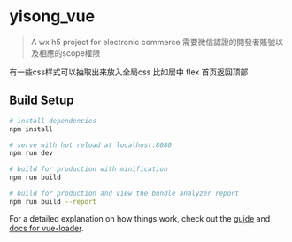 # yisong_vue

> A wx h5 project for electronic commerce
需要微信認證的開發者賬號以及相應的scope權限

有一些css样式可以抽取出来放入全局css 比如居中 flex
首页返回顶部
## Build Setup

``` bash
# install dependencies
npm install

# serve with hot reload at localhost:8080
npm run dev

# build for production with minification
npm run build

# build for production and view the bundle analyzer report
npm run build --report
```

For a detailed explanation on how things work, check out the [guide](http://vuejs-templates.github.io/webpack/) and [docs for vue-loader](http://vuejs.github.io/vue-loader).

